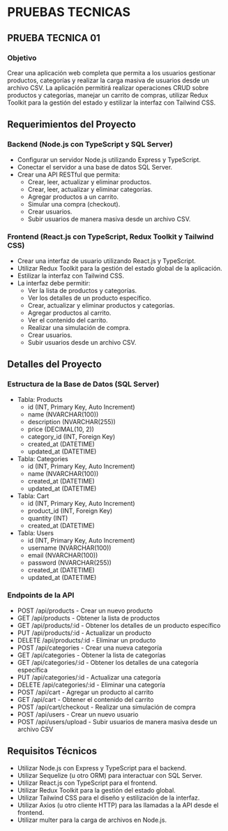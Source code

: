 # PRUEBAS TECNICAS

## PRUEBA TECNICA 01

### Objetivo

Crear una aplicación web completa que permita a los usuarios gestionar productos, categorías y realizar la carga masiva de usuarios desde un archivo CSV. La aplicación permitirá realizar operaciones CRUD sobre productos y categorías, manejar un carrito de compras, utilizar Redux Toolkit para la gestión del estado y estilizar la interfaz con Tailwind CSS.

## Requerimientos del Proyecto

### Backend (Node.js con TypeScript y SQL Server)
- Configurar un servidor Node.js utilizando Express y TypeScript.
- Conectar el servidor a una base de datos SQL Server.
- Crear una API RESTful que permita:
  - Crear, leer, actualizar y eliminar productos.
  - Crear, leer, actualizar y eliminar categorías.
  - Agregar productos a un carrito.
  - Simular una compra (checkout).
  - Crear usuarios.
  - Subir usuarios de manera masiva desde un archivo CSV.

### Frontend (React.js con TypeScript, Redux Toolkit y Tailwind CSS)
- Crear una interfaz de usuario utilizando React.js y TypeScript.
- Utilizar Redux Toolkit para la gestión del estado global de la aplicación.
- Estilizar la interfaz con Tailwind CSS.
- La interfaz debe permitir:
  - Ver la lista de productos y categorías.
  - Ver los detalles de un producto específico.
  - Crear, actualizar y eliminar productos y categorías.
  - Agregar productos al carrito.
  - Ver el contenido del carrito.
  - Realizar una simulación de compra.
  - Crear usuarios.
  - Subir usuarios desde un archivo CSV.

## Detalles del Proyecto

### Estructura de la Base de Datos (SQL Server)
- Tabla: Products
  - id (INT, Primary Key, Auto Increment)
  - name (NVARCHAR(100))
  - description (NVARCHAR(255))
  - price (DECIMAL(10, 2))
  - category_id (INT, Foreign Key)
  - created_at (DATETIME)
  - updated_at (DATETIME)
- Tabla: Categories
  - id (INT, Primary Key, Auto Increment)
  - name (NVARCHAR(100))
  - created_at (DATETIME)
  - updated_at (DATETIME)
- Tabla: Cart
  - id (INT, Primary Key, Auto Increment)
  - product_id (INT, Foreign Key)
  - quantity (INT)
  - created_at (DATETIME)
- Tabla: Users
  - id (INT, Primary Key, Auto Increment)
  - username (NVARCHAR(100))
  - email (NVARCHAR(100))
  - password (NVARCHAR(255))
  - created_at (DATETIME)
  - updated_at (DATETIME)

### Endpoints de la API
- POST /api/products - Crear un nuevo producto
- GET /api/products - Obtener la lista de productos
- GET /api/products/:id - Obtener los detalles de un producto específico
- PUT /api/products/:id - Actualizar un producto
- DELETE /api/products/:id - Eliminar un producto
- POST /api/categories - Crear una nueva categoría
- GET /api/categories - Obtener la lista de categorías
- GET /api/categories/:id - Obtener los detalles de una categoría específica
- PUT /api/categories/:id - Actualizar una categoría
- DELETE /api/categories/:id - Eliminar una categoría
- POST /api/cart - Agregar un producto al carrito
- GET /api/cart - Obtener el contenido del carrito
- POST /api/cart/checkout - Realizar una simulación de compra
- POST /api/users - Crear un nuevo usuario
- POST /api/users/upload - Subir usuarios de manera masiva desde un archivo CSV

## Requisitos Técnicos
- Utilizar Node.js con Express y TypeScript para el backend.
- Utilizar Sequelize (u otro ORM) para interactuar con SQL Server.
- Utilizar React.js con TypeScript para el frontend.
- Utilizar Redux Toolkit para la gestión del estado global.
- Utilizar Tailwind CSS para el diseño y estilización de la interfaz.
- Utilizar Axios (u otro cliente HTTP) para las llamadas a la API desde el frontend.
- Utilizar multer para la carga de archivos en Node.js.